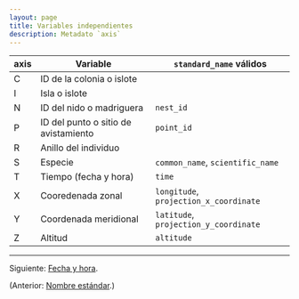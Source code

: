 ```yaml
---
layout: page
title: Variables independientes
description: Metadato `axis`
---
```


axis  | Variable                              | `standard_name` válidos
------|---------------------------------------|-------------------------
C     | ID de la colonia o islote             |
I     | Isla o islote                         |
N     | ID del nido o madriguera              | `nest_id`
P     | ID del punto o sitio de avistamiento  | `point_id`
R     | Anillo del individuo                  |
S     | Especie                               | `common_name`, `scientific_name`
T     | Tiempo (fecha y hora)                 | `time`
X     | Cooredenada zonal                     | `longitude`, `projection_x_coordinate`
Y     | Coordenada meridional                 | `latitude`, `projection_y_coordinate`
Z     | Altitud                               | `altitude`
---

Siguiente: [Fecha y hora](tiempo.html).

(Anterior: [Nombre estándar](standard_name.html).)